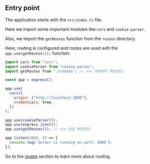 ## Entry point

The application starts with the `src/index.ts` file.

Here we import some important modules like `cors` and `cookie-parser`.

Also, we import the `getRoutes` function from the `routes` directory.

Here, routing is configured and routes are used with the `app.use(getRoutes());` function:

```javascript
import cors from "cors";
import cookieParser from "cookie-parser";
import getRoutes from "./routes"; // <<< IMPORT ROUTES

const app = express();

app.use(
  cors({
    origin: ["http://localhost:3000"],
    credentials: true,
  })
);

app.use(cookieParser());
app.use(express.json());
app.use(getRoutes()); // <<< USE ROUTES

app.listen(4000, () => {
  console.log(`Server is running on port: 3000`);
});
```

Go to the [routes](./routes/__ROUTES.md) section to learn more about routing.
